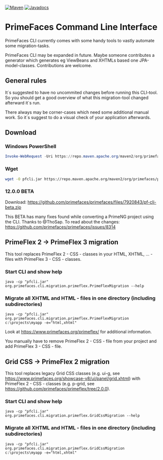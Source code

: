 [![Maven](https://img.shields.io/maven-central/v/org.primefaces/primefaces.svg)](https://repo.maven.apache.org/maven2/org/primefaces/primefaces-cli/)
[![Javadocs](http://javadoc.io/badge/org.primefaces/primefaces-selenium.svg)](http://javadoc.io/doc/org.primefaces/primefaces-cli)

# PrimeFaces Command Line Interface

PrimeFaces CLI currently comes with some handy tools to vastly automate some migration-tasks.

PrimeFaces CLI may be expanded in future. Maybe someone contributes a generator which generates eg ViewBeans and XHTMLs based one JPA-model-classes.
Contributions are welcome.

## General rules

It´s suggested to have no uncommited changes before running this CLI-tool. So you should get a good overview of what this migration-tool changed afterward it´s run.

There always may be corner-cases which need some additional manual work. So it´s suggest to do a visual check of your application afterwards.

## Download

### Windows PowerShell

```powershell
Invoke-WebRequest -Uri https://repo.maven.apache.org/maven2/org/primefaces/primefaces-cli/12.0.0-RC2/primefaces-cli-12.0.0-RC2.jar -OutFile C:\cli\pfcli.jar
```

### Wget

```bash
wget -O pfcli.jar https://repo.maven.apache.org/maven2/org/primefaces/primefaces-cli/12.0.0-RC2/primefaces-cli-12.0.0-RC2.jar
```

### 12.0.0 BETA

Download: https://github.com/primefaces/primefaces/files/7920843/pf-cli-beta.zip

This BETA has many fixes found while converting a PrimeNG project using the CLI.  Thanks to @ThoSap.
To read about the changes: https://github.com/primefaces/primefaces/issues/8314


## PrimeFlex 2 → PrimeFlex 3 migration

This tool replaces PrimeFlex 2 - CSS - classes in your HTML, XHTML, ... - files with PrimeFlex 3 - CSS - classes.

### Start CLI and show help

```shell
java -cp "pfcli.jar" org.primefaces.cli.migration.primeflex.PrimeFlexMigration --help
```

### Migrate all XHTML and HTML - files in one directory (including subdirectories)

```shell
java -cp "pfcli.jar" org.primefaces.cli.migration.primeflex.PrimeFlexMigration c:\projects\myapp -e="html,xhtml"
```

Look at https://www.primefaces.org/primeflex/ for additional information.

You manually have to remove PrimeFlex 2 - CSS - file from your project and add PrimeFlex 3 - CSS - file.

## Grid CSS → PrimeFlex 2 migration

This tool replaces legacy Grid CSS classes (e.g. ui-g, see https://www.primefaces.org/showcase-v8/ui/panel/grid.xhtml) with PrimeFlex 2 - CSS - classes (e.g. p-grid, see https://github.com/primefaces/primeflex/tree/2.0.0).

### Start CLI and show help

```shell
java -cp "pfcli.jar" org.primefaces.cli.migration.primeflex.GridCssMigration --help
```

### Migrate all XHTML and HTML - files in one directory (including subdirectories)

```shell
java -cp "pfcli.jar" org.primefaces.cli.migration.primeflex.GridCssMigration c:\projects\myapp -e="html,xhtml"
```

